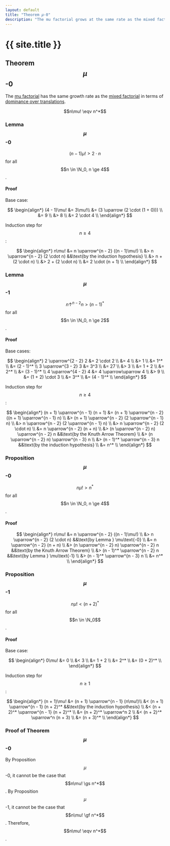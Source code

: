 ```yaml
---
layout: default
title: "Theorem 𝜇-0"
description: "The mu factorial grows at the same rate as the mixed factorial."
---
```

# {{ site.title }}
## Theorem $$\mu$$-0

The [mu factorial](/miscellaneous/googology/mu-factorial) has the same growth rate as the [mixed factorial](https://googology.fandom.com/wiki/Mixed_factorial) in terms of [dominance over translations](https://sites.google.com/site/largenumbers/home/3-3/asymptotics).

$$n\mu! \eqv n^*$$

### Lemma $$\mu$$-0

$$(n - 1)\mu! > 2 \cdot n$$ for all $$n \in \N_0, n \ge 4$$.

#### Proof

Base case:

$$
\begin{align*}
(4 - 1)\mu! &= 3\mu!\\
&= (3 \uparrow (2 \cdot (1 + 0))) \\
&= 9 \\
&> 8 \\
&= 2 \cdot 4 \\
\end{align*}
$$

Induction step for $$n \ge 4$$:

$$
\begin{align*}
n\mu! &= n \uparrow^{n - 2} ((n - 1)\mu!) \\
&> n \uparrow^{n - 2} (2 \cdot n) &&\text{by the induction hypothesis} \\
&> n + (2 \cdot n) \\
&> 2 + (2 \cdot n) \\
&= 2 \cdot (n + 1) \\
\end{align*}
$$

### Lemma $$\mu$$-1

$$n \uparrow^{n - 2} n > (n - 1)^*$$ for all $$n \in \N_0, n \ge 2$$.

#### Proof

Base cases:

$$
\begin{align*}
2 \uparrow^{2 - 2} 2 &= 2 \cdot 2 \\
&= 4 \\
&> 1 \\
&= 1^* \\
&= (2 - 1)^* \\
3 \uparrow^{3 - 2} 3 &= 3^3 \\
&= 27 \\
&> 3 \\
&= 1 + 2 \\
&= 2^* \\
&= (3 - 1)^* \\
4 \uparrow^{4 - 2} 4 &= 4 \uparrow\uparrow 4 \\
&> 9 \\
&= (1 + 2) \cdot 3 \\
&= 3^* \\
&= (4 - 1)^* \\
\end{align*}
$$

Induction step for $$n \ge 4$$:

$$
\begin{align*}
(n + 1) \uparrow^{n - 1} (n + 1) &= (n + 1) \uparrow^{n - 2} ((n + 1) \uparrow^{n - 1} n) \\
&> (n + 1) \uparrow^{n - 2} (2 \uparrow^{n - 1} n) \\
&> n \uparrow^{n - 2} (2 \uparrow^{n - 1} n) \\
&> n \uparrow^{n - 2} (2 \cdot n) \\
&= n \uparrow^{n - 2} (n + n) \\
&> (n \uparrow^{n - 2} n) \uparrow^{n - 2} n &&\text{by the Knuth Arrow Theorem} \\
&> (n \uparrow^{n - 2} n) \uparrow^{n - 3} n \\
&> (n - 1)^* \uparrow^{n - 3} n &&\text{by the induction hypothesis} \\
&= n^* \\
\end{align*}
$$

### Proposition $$\mu$$-0

$$n\mu! > n^*$$ for all $$n \in \N_0, n \ge 4$$.

#### Proof

$$
\begin{align*}
n\mu! &= n \uparrow^{n - 2} ((n - 1)\mu!) \\
&> n \uparrow^{n - 2} (2 \cdot n) &&\text{by Lemma } \mu\text{-0} \\
&= n \uparrow^{n - 2} (n + n) \\
&> (n \uparrow^{n - 2} n) \uparrow^{n - 2} n &&\text{by the Knuth Arrow Theorem} \\
&> (n - 1)^* \uparrow^{n - 2} n &&\text{by Lemma } \mu\text{-1} \\
&> (n - 1)^* \uparrow^{n - 3} n \\
&= n^* \\
\end{align*}
$$

### Proposition $$\mu$$-1

$$n\mu! < (n + 2)^*$$ for all $$n \in \N_0$$.

#### Proof

Base case:

$$
\begin{align*}
0\mu! &= 0 \\
&< 3 \\
&= 1 + 2 \\
&= 2^* \\
&= (0 + 2)^* \\
\end{align*}
$$

Induction step for $$n \ge 1$$:

$$
\begin{align*}
(n + 1)\mu! &= (n + 1) \uparrow^{n - 1} (n\mu!)\\
&< (n + 1) \uparrow^{n - 1} (n + 2)^* &&\text{by the induction hypothesis} \\
&< (n + 2)^* \uparrow^{n - 1} (n + 2)^* \\
&= (n + 2)^* \uparrow^n 2 \\
&< (n + 2)^* \uparrow^n (n + 3) \\
&= (n + 3)^* \\
\end{align*}
$$

### Proof of Theorem $$\mu$$-0

By Proposition $$\mu$$-0, it cannot be the case that $$n\mu! \gs n^*$$. By Proposition $$\mu$$-1, it cannot be the case that $$n\mu! \gf n^*$$. Therefore, $$n\mu! \eqv n^*$$.
